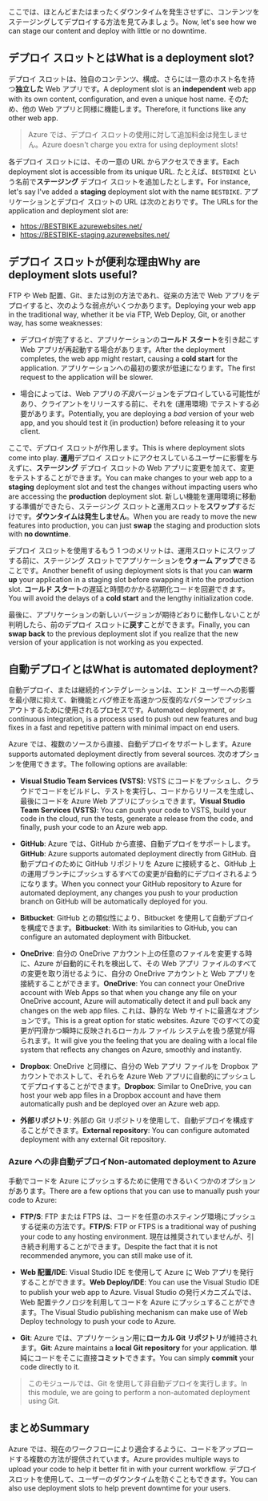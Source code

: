 <span data-ttu-id="3a0f9-101">ここでは、ほとんどまたはまったくダウンタイムを発生させずに、コンテンツをステージングしてデプロイする方法を見てみましょう。</span><span class="sxs-lookup"><span data-stu-id="3a0f9-101">Now, let's see how we can stage our content and deploy with little or no downtime.</span></span>

## <a name="what-is-a-deployment-slot"></a><span data-ttu-id="3a0f9-102">デプロイ スロットとは</span><span class="sxs-lookup"><span data-stu-id="3a0f9-102">What is a deployment slot?</span></span>

<span data-ttu-id="3a0f9-103">デプロイ スロットは、独自のコンテンツ、構成、さらには一意のホスト名を持つ**独立した** Web アプリです。</span><span class="sxs-lookup"><span data-stu-id="3a0f9-103">A deployment slot is an **independent** web app with its own content, configuration, and even a unique host name.</span></span> <span data-ttu-id="3a0f9-104">そのため、他の Web アプリと同様に機能します。</span><span class="sxs-lookup"><span data-stu-id="3a0f9-104">Therefore, it functions like any other web app.</span></span>

> <span data-ttu-id="3a0f9-105">Azure では、デプロイ スロットの使用に対して追加料金は発生しません。</span><span class="sxs-lookup"><span data-stu-id="3a0f9-105">Azure doesn't charge you extra for using deployment slots!</span></span>

<span data-ttu-id="3a0f9-106">各デプロイ スロットには、その一意の URL からアクセスできます。</span><span class="sxs-lookup"><span data-stu-id="3a0f9-106">Each deployment slot is accessible from its unique URL.</span></span> <span data-ttu-id="3a0f9-107">たとえば、`BESTBIKE` という名前で**ステージング** デプロイ スロットを追加したとします。</span><span class="sxs-lookup"><span data-stu-id="3a0f9-107">For instance, let's say I've added a **staging** deployment slot with the name `BESTBIKE`.</span></span> <span data-ttu-id="3a0f9-108">アプリケーションとデプロイ スロットの URL は次のとおりです。</span><span class="sxs-lookup"><span data-stu-id="3a0f9-108">The URLs for the application and deployment slot are:</span></span>

- https://BESTBIKE.azurewebsites.net/
- https://BESTBIKE-staging.azurewebsites.net/

## <a name="why-are-deployment-slots-useful"></a><span data-ttu-id="3a0f9-109">デプロイ スロットが便利な理由</span><span class="sxs-lookup"><span data-stu-id="3a0f9-109">Why are deployment slots useful?</span></span>

<span data-ttu-id="3a0f9-110">FTP や Web 配置、Git、または別の方法であれ、従来の方法で Web アプリをデプロイすると、次のような弱点がいくつかあります。</span><span class="sxs-lookup"><span data-stu-id="3a0f9-110">Deploying your web app in the traditional way, whether it be via FTP, Web Deploy, Git, or another way, has some weaknesses:</span></span>

- <span data-ttu-id="3a0f9-111">デプロイが完了すると、アプリケーションの**コールド スタート**を引き起こす Web アプリが再起動する場合があります。</span><span class="sxs-lookup"><span data-stu-id="3a0f9-111">After the deployment completes, the web app might restart, causing a **cold start** for the application.</span></span> <span data-ttu-id="3a0f9-112">アプリケーションへの最初の要求が低速になります。</span><span class="sxs-lookup"><span data-stu-id="3a0f9-112">The first request to the application will be slower.</span></span>

- <span data-ttu-id="3a0f9-113">場合によっては、Web アプリの*不良*バージョンをデプロイしている可能性があり、クライアントをリリースする前に、それを (運用環境) でテストする必要があります。</span><span class="sxs-lookup"><span data-stu-id="3a0f9-113">Potentially, you are deploying a *bad* version of your web app, and you should test it (in production) before releasing it to your client.</span></span>

<span data-ttu-id="3a0f9-114">ここで、デプロイ スロットが作用します。</span><span class="sxs-lookup"><span data-stu-id="3a0f9-114">This is where deployment slots come into play.</span></span> <span data-ttu-id="3a0f9-115">**運用**デプロイ スロットにアクセスしているユーザーに影響を与えずに、**ステージング** デプロイ スロットの Web アプリに変更を加えて、変更をテストすることができます。</span><span class="sxs-lookup"><span data-stu-id="3a0f9-115">You can make changes to your web app to a **staging** deployment slot and test the changes without impacting users who are accessing the **production** deployment slot.</span></span> <span data-ttu-id="3a0f9-116">新しい機能を運用環境に移動する準備ができたら、ステージング スロットと運用スロットを**スワップ**するだけです。**ダウンタイムは発生しません**。</span><span class="sxs-lookup"><span data-stu-id="3a0f9-116">When you are ready to move the new features into production, you can just **swap** the staging and production slots with **no downtime**.</span></span>

<span data-ttu-id="3a0f9-117">デプロイ スロットを使用するもう 1 つのメリットは、運用スロットにスワップする前に、ステージング スロットでアプリケーションを**ウォーム アップ**できることです。</span><span class="sxs-lookup"><span data-stu-id="3a0f9-117">Another benefit of using deployment slots is that you can **warm up** your application in a staging slot before swapping it into the production slot.</span></span> <span data-ttu-id="3a0f9-118">**コールド スタート**の遅延と時間のかかる初期化コードを回避できます。</span><span class="sxs-lookup"><span data-stu-id="3a0f9-118">You will avoid the delays of a **cold start** and the lengthy initialization code.</span></span>

<span data-ttu-id="3a0f9-119">最後に、アプリケーションの新しいバージョンが期待どおりに動作しないことが判明したら、前のデプロイ スロットに**戻す**ことができます。</span><span class="sxs-lookup"><span data-stu-id="3a0f9-119">Finally, you can **swap back** to the previous deployment slot if you realize that the new version of your application is not working as you expected.</span></span>

## <a name="what-is-automated-deployment"></a><span data-ttu-id="3a0f9-120">自動デプロイとは</span><span class="sxs-lookup"><span data-stu-id="3a0f9-120">What is automated deployment?</span></span>

<span data-ttu-id="3a0f9-121">自動デプロイ、または継続的インテグレーションは、エンド ユーザーへの影響を最小限に抑えて、新機能とバグ修正を高速かつ反復的なパターンでプッシュ アウトするために使用されるプロセスです。</span><span class="sxs-lookup"><span data-stu-id="3a0f9-121">Automated deployment, or continuous integration, is a process used to push out new features and bug fixes in a fast and repetitive pattern with minimal impact on end users.</span></span>

<span data-ttu-id="3a0f9-122">Azure では、複数のソースから直接、自動デプロイをサポートします。</span><span class="sxs-lookup"><span data-stu-id="3a0f9-122">Azure supports automated deployment directly from several sources.</span></span> <span data-ttu-id="3a0f9-123">次のオプションを使用できます。</span><span class="sxs-lookup"><span data-stu-id="3a0f9-123">The following options are available:</span></span>

- <span data-ttu-id="3a0f9-124">**Visual Studio Team Services (VSTS)**: VSTS にコードをプッシュし、クラウドでコードをビルドし、テストを実行し、コードからリリースを生成し、最後にコードを Azure Web アプリにプッシュできます。</span><span class="sxs-lookup"><span data-stu-id="3a0f9-124">**Visual Studio Team Services (VSTS)**: You can push your code to VSTS, build your code in the cloud, run the tests, generate a release from the code, and finally, push your code to an Azure web app.</span></span>

- <span data-ttu-id="3a0f9-125">**GitHub**: Azure では、GitHub から直接、自動デプロイをサポートします。</span><span class="sxs-lookup"><span data-stu-id="3a0f9-125">**GitHub**: Azure supports automated deployment directly from GitHub.</span></span> <span data-ttu-id="3a0f9-126">自動デプロイのために GitHub リポジトリを Azure に接続すると、GitHub 上の運用ブランチにプッシュするすべての変更が自動的にデプロイされるようになります。</span><span class="sxs-lookup"><span data-stu-id="3a0f9-126">When you connect your GitHub repository to Azure for automated deployment, any changes you push to your production branch on GitHub will be automatically deployed for you.</span></span>

- <span data-ttu-id="3a0f9-127">**Bitbucket**: GitHub との類似性により、Bitbucket を使用して自動デプロイを構成できます。</span><span class="sxs-lookup"><span data-stu-id="3a0f9-127">**Bitbucket**: With its similarities to GitHub, you can configure an automated deployment with Bitbucket.</span></span>

- <span data-ttu-id="3a0f9-128">**OneDrive**: 自分の OneDrive アカウント上の任意のファイルを変更する時に、Azure が自動的にそれを検出して、その Web アプリ ファイルのすべての変更を取り消せるように、自分の OneDrive アカウントと Web アプリを接続することができます。</span><span class="sxs-lookup"><span data-stu-id="3a0f9-128">**OneDrive**: You can connect your OneDrive account with Web Apps so that when you change any file on your OneDrive account, Azure will automatically detect it and pull back any changes on the web app files.</span></span> <span data-ttu-id="3a0f9-129">これは、静的な Web サイトに最適なオプションです。</span><span class="sxs-lookup"><span data-stu-id="3a0f9-129">This is a great option for static websites.</span></span> <span data-ttu-id="3a0f9-130">Azure でのすべての変更が円滑かつ瞬時に反映されるローカル ファイル システムを扱う感覚が得られます。</span><span class="sxs-lookup"><span data-stu-id="3a0f9-130">It will give you the feeling that you are dealing with a local file system that reflects any changes on Azure, smoothly and instantly.</span></span>

- <span data-ttu-id="3a0f9-131">**Dropbox**: OneDrive と同様に、自分の Web アプリ ファイルを Dropbox アカウントでホストして、それらを Azure Web アプリに自動的にプッシュしてデプロイすることができます。</span><span class="sxs-lookup"><span data-stu-id="3a0f9-131">**Dropbox**: Similar to OneDrive, you can host your web app files in a Dropbox account and have them automatically push and be deployed over an Azure web app.</span></span>

- <span data-ttu-id="3a0f9-132">**外部リポジトリ**: 外部の Git リポジトリを使用して、自動デプロイを構成することができます。</span><span class="sxs-lookup"><span data-stu-id="3a0f9-132">**External repository**: You can configure automated deployment with any external Git repository.</span></span>

### <a name="non-automated-deployment-to-azure"></a><span data-ttu-id="3a0f9-133">Azure への非自動デプロイ</span><span class="sxs-lookup"><span data-stu-id="3a0f9-133">Non-automated deployment to Azure</span></span>

<span data-ttu-id="3a0f9-134">手動でコードを Azure にプッシュするために使用できるいくつかのオプションがあります。</span><span class="sxs-lookup"><span data-stu-id="3a0f9-134">There are a few options that you can use to manually push your code to Azure:</span></span>

- <span data-ttu-id="3a0f9-135">**FTP/S**: FTP または FTPS は、コードを任意のホスティング環境にプッシュする従来の方法です。</span><span class="sxs-lookup"><span data-stu-id="3a0f9-135">**FTP/S**: FTP or FTPS is a traditional way of pushing your code to any hosting environment.</span></span> <span data-ttu-id="3a0f9-136">現在は推奨されていませんが、引き続き利用することができます。</span><span class="sxs-lookup"><span data-stu-id="3a0f9-136">Despite the fact that it is not recommended anymore, you can still make use of it.</span></span>

- <span data-ttu-id="3a0f9-137">**Web 配置/IDE**: Visual Studio IDE を使用して Azure に Web アプリを発行することができます。</span><span class="sxs-lookup"><span data-stu-id="3a0f9-137">**Web Deploy/IDE**: You can use the Visual Studio IDE to publish your web app to Azure.</span></span> <span data-ttu-id="3a0f9-138">Visual Studio の発行メカニズムでは、Web 配置テクノロジを利用してコードを Azure にプッシュすることができます。</span><span class="sxs-lookup"><span data-stu-id="3a0f9-138">The Visual Studio publishing mechanism can make use of Web Deploy technology to push your code to Azure.</span></span>

- <span data-ttu-id="3a0f9-139">**Git**: Azure では、アプリケーション用に**ローカル Git リポジトリ**が維持されます。</span><span class="sxs-lookup"><span data-stu-id="3a0f9-139">**Git**: Azure maintains a **local Git repository** for your application.</span></span> <span data-ttu-id="3a0f9-140">単純にコードをそこに直接**コミット**できます。</span><span class="sxs-lookup"><span data-stu-id="3a0f9-140">You can simply **commit** your code directly to it.</span></span>

> <span data-ttu-id="3a0f9-141">このモジュールでは、Git を使用して非自動デプロイを実行します。</span><span class="sxs-lookup"><span data-stu-id="3a0f9-141">In this module, we are going to perform a non-automated deployment using Git.</span></span>

## <a name="summary"></a><span data-ttu-id="3a0f9-142">まとめ</span><span class="sxs-lookup"><span data-stu-id="3a0f9-142">Summary</span></span>

<span data-ttu-id="3a0f9-143">Azure では、現在のワークフローにより適合するように、コードをアップロードする複数の方法が提供されています。</span><span class="sxs-lookup"><span data-stu-id="3a0f9-143">Azure provides multiple ways to upload your code to help it better fit in with your current workflow.</span></span> <span data-ttu-id="3a0f9-144">デプロイ スロットを使用して、ユーザーのダウンタイムを防ぐこともできます。</span><span class="sxs-lookup"><span data-stu-id="3a0f9-144">You can also use deployment slots to help prevent downtime for your users.</span></span>
